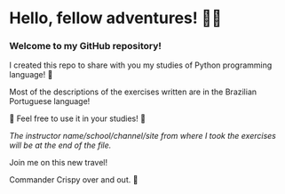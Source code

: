 # Hello, fellow adventures! :woman_astronaut: 

###  Welcome to my GitHub repository! 

I created this repo to share with you my studies of Python programming language! :snake:

Most of the descriptions of the exercises written are in the Brazilian Portuguese language! 

:notebook: Feel free to use it in your studies! :notebook:

*The instructor name/school/channel/site from where I took the exercises will be at the end of the file.*

Join me on this new travel!

Commander Crispy over and out. :wave:



